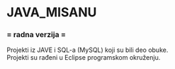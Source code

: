 # JAVA_MISANU
<h3> = radna verzija = </h3>
Projekti iz JAVE i SQL-a (MySQL) koji su bili deo obuke. <br/>
Projekti su rađeni u Eclipse programskom okruženju.

